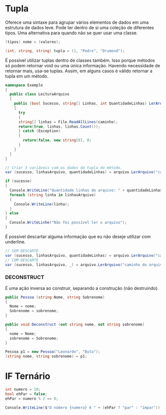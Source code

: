 # Tupla

Oferece uma sintaxe para agrupar vários elementos de dados em uma estrutura de dados leve. Pode ter dentro de si uma coleção de diferentes tipos. 
Uma alternativa para quando não se quer usar uma classe.

````c#
(tipos) nome = (valores);

(int, string, string) tupla = (1, "Pedro", "Drumond");
````

É possível utilizar tuplas dentro de classes também. Isso porque métodos só podem retornar void ou uma única informação. Havendo necessidade de retornar mais, usa-se tuplas.
Assim, em alguns casos é válido retornar a tupla em um método.

````c#
namespace Exemplo
{
  public class LeituraArquivo
  {
    public (bool Sucesso, string[] Linhas, int QuantidadeLinhas) LerArquivo(string caminho)
    {
      try
      {
      string[] linhas = File.ReadAllLines(caminho);
      return(true, linhas, linhas.Count());
      } catch (Exception)
      {
        return(false, new string[0], 0;
      }
    }
  }
}

// Criar 3 variáveis com os dados da tupla do método.
var (sucesso, linhasArquivo, quantidadeLinhas) = arquivo.LerArquivo("caminho do arquivo");

if (sucesso)
{
  Console.WriteLine("Quantidade linhas do arquivo: " + quantidadeLinhas);
  foreach (string linha in linhasArquivo)
  {
    Console.WriteLine(linha);
  }
} else
{
  Console.WriteLinhe("Não foi possível ler o arquivo");
}
````

É possível descartar alguma informação que eu não deseje utilizar com underline.

````c#
// SEM DESCARTE
var (sucesso, linhasArquivo, quantidadeLinhas) = arquivo.LerArquivo("caminho do arquivo");
// COM DESCARTE
var (sucesso, linhasArquivo, _) = arquivo.LerArquivo("caminho do arquivo");
````
### DECONSTRUCT

É uma ação inversa ao construir, separando a construção (não destruindo). 

````c#
public Pessoa (string Nome, string Sobrenome)
{
  Nome = nome;
  Sobrenome = sobrenome;
}

public void Deconstruct (out string nome, out string sobrenome)
{
  nome = Nome;
  sobrenome = Sobrenome;
}

Pessoa p1 = new Pessoa("Leonardo", "Buta");
(string nome, string sobrenome) = p1;
````

# IF Ternário

````c#
int numero = 10;
bool ehPar = false;
ehPar = numero % 2 == 0;

Console.WriteLine($"O número {numero} é " + (ehPar ? "par" : "ímpar"));
````
